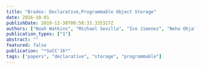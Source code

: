 ```yaml
---
title: "Brados: Declarative,Programmable Object Storage"
date: 2016-10-01
publishDate: 2019-12-30T00:58:33.335327Z
authors: ["Noah Watkins", "Michael Sevilla", "Ivo Jimenez", "Neha Ohja", "Peter Alvaro", "Carlos Maltzahn"]
publication_types: ["1"]
abstract: ""
featured: false
publication: "*SoCC'16*"
tags: ["papers", "declarative", "storage", "programmable"]
---
```


